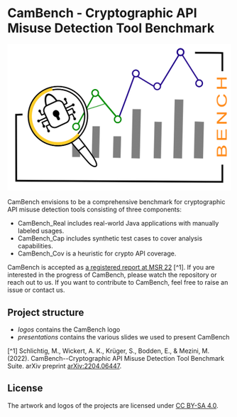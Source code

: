 # CamBench - Cryptographic API Misuse Detection Tool Benchmark

![](./logos/CamBench.png)

CamBench envisions to be a comprehensive benchmark for cryptographic API misuse detection tools consisting of three components: 
- CamBench_Real includes real-world Java applications with manually labeled usages. 
- CamBench_Cap includes synthetic test cases to cover analysis capabilities.
- CamBench_Cov is a heuristic for crypto API coverage. 

CamBench is accepted as [a registered report at MSR 22](https://conf.researchr.org/track/msr-2022/msr-2022-registered-reports?#event-overview) [^1].
If you are interested in the progress of CamBench, please watch the repository or reach out to us. 
If you want to contribute to CamBench, feel free to raise an issue or contact us. 


## Project structure

- *logos* contains the CamBench logo 
- *presentations* contains the various slides we used to present CamBench

[^1] Schlichtig, M., Wickert, A. K., Krüger, S., Bodden, E., & Mezini, M. (2022). CamBench--Cryptographic API Misuse Detection Tool Benchmark Suite. arXiv preprint [arXiv:2204.06447](https://arxiv.org/abs/2204.06447).

## License

The artwork and logos of the projects are licensed under [CC BY-SA 4.0](https://creativecommons.org/licenses/by-sa/4.0/).

